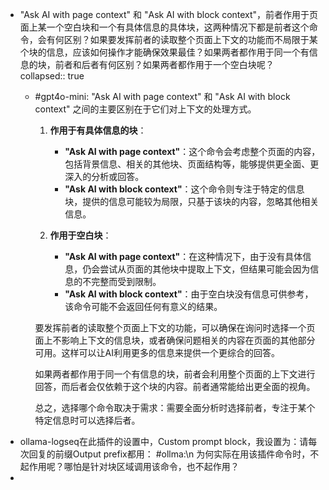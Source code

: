 - "Ask AI with page context" 和 "Ask AI with block context"，前者作用于页面上某一个空白块和一个有具体信息的具体块，这两种情况下都是前者这个命令，会有何区别？如果要发挥前者的读取整个页面上下文的功能而不局限于某个块的信息，应该如何操作才能确保效果最佳？如果两者都作用于同一个有信息的块，前者和后者有何区别？如果两者都作用于一个空白块呢？
  collapsed:: true
	- #gpt4o-mini:
	  "Ask AI with page context" 和 "Ask AI with block context" 之间的主要区别在于它们对上下文的处理方式。
	  
	  1. **作用于有具体信息的块**：
	     - **"Ask AI with page context"**：这个命令会考虑整个页面的内容，包括背景信息、相关的其他块、页面结构等，能够提供更全面、更深入的分析或回答。
	     - **"Ask AI with block context"**：这个命令则专注于特定的信息块，提供的信息可能较为局限，只基于该块的内容，忽略其他相关信息。
	  
	  2. **作用于空白块**：
	     - **"Ask AI with page context"**：在这种情况下，由于没有具体信息，仍会尝试从页面的其他块中提取上下文，但结果可能会因为信息的不完整而受到限制。
	     - **"Ask AI with block context"**：由于空白块没有信息可供参考，该命令可能不会返回任何有意义的结果。
	  
	  要发挥前者的读取整个页面上下文的功能，可以确保在询问时选择一个页面上不影响上下文的信息块，或者确保问题相关的内容在页面的其他部分可用。这样可以让AI利用更多的信息来提供一个更综合的回答。
	  
	  如果两者都作用于同一个有信息的块，前者会利用整个页面的上下文进行回答，而后者会仅依赖于这个块的内容。前者通常能给出更全面的视角。
	  
	  总之，选择哪个命令取决于需求：需要全面分析时选择前者，专注于某个特定信息时可以选择后者。
- ollama-logseq在此插件的设置中，Custom prompt block，我设置为：请每次回复的前缀Output prefix都用： \#ollma:\n    为何实际在用该插件命令时，不起作用呢？哪怕是针对块区域调用该命令，也不起作用？
  <!-- notionvc: ea3d309e-2d77-49c4-a15e-856cc99b7da3 -->
-